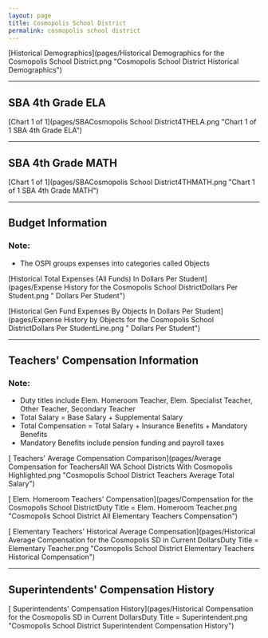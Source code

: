 ```yaml
---
layout: page
title: Cosmopolis School District
permalink: cosmopolis school district
---
```



[Historical Demographics](pages/Historical Demographics for the Cosmopolis School District.png "Cosmopolis School District Historical Demographics")

___

## SBA 4th Grade ELA

[Chart 1 of 1](pages/SBACosmopolis School District4THELA.png "Chart 1 of 1 SBA 4th Grade ELA")


___

## SBA 4th Grade MATH

[Chart 1 of 1](pages/SBACosmopolis School District4THMATH.png "Chart 1 of 1 SBA 4th Grade MATH")


___

## Budget Information
### Note:
- The OSPI groups expenses into categories called Objects

[Historical Total Expenses (All Funds) In Dollars Per Student](pages/Expense History for the Cosmopolis School DistrictDollars Per Student.png " Dollars Per Student")

[Historical Gen Fund Expenses By Objects In Dollars Per Student](pages/Expense History by Objects for the Cosmopolis School DistrictDollars Per StudentLine.png " Dollars Per Student")


___

## Teachers' Compensation Information
### Note:
- Duty titles include Elem. Homeroom Teacher, Elem. Specialist Teacher, Other Teacher, Secondary Teacher
- Total Salary = Base Salary + Supplemental Salary
- Total Compensation = Total Salary + Insurance Benefits + Mandatory Benefits
- Mandatory Benefits include pension funding and payroll taxes

[ Teachers' Average Compensation Comparison](pages/Average Compensation for TeachersAll WA School Districts With Cosmopolis Highlighted.png "Cosmopolis School District Teachers Average Total Salary")

[ Elem. Homeroom Teachers' Compensation](pages/Compensation for the Cosmopolis School DistrictDuty Title = Elem. Homeroom Teacher.png "Cosmopolis School District All Elementary Teachers Compensation")

[ Elementary Teachers' Historical Average Compensation](pages/Historical Average Compensation for the Cosmopolis SD in Current DollarsDuty Title = Elementary Teacher.png "Cosmopolis School District Elementary Teachers Historical Compensation")


___

## Superintendents' Compensation History

[ Superintendents' Compensation History](pages/Historical Compensation for the Cosmopolis SD in Current DollarsDuty Title = Superintendent.png "Cosmopolis School District Superintendent Compensation History")

